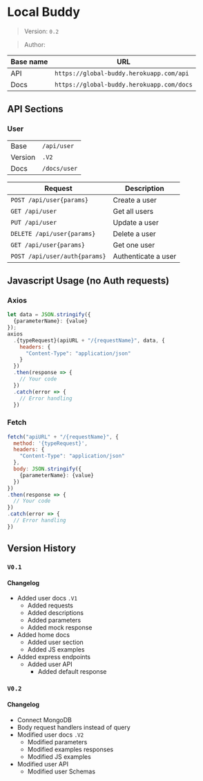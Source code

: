 # Local Buddy

> Version: `0.2`

> Author:

| Base name | URL                                       |
| --------- | ----------------------------------------- |
| API       | `https://global-buddy.herokuapp.com/api`  |
| Docs      | `https://global-buddy.herokuapp.com/docs` |

## API Sections

### User

|         |              |
| ------- | ------------ |
| Base    | `/api/user`  |
| Version | `.V2`        |
| Docs    | `/docs/user` |

| Request                       | Description         |
| ----------------------------- | ------------------- |
| `POST /api/user{params}`      | Create a user       |
| `GET /api/user`               | Get all users       |
| `PUT /api/user`               | Update a user       |
| `DELETE /api/user{params}`    | Delete a user       |
| `GET /api/user{params}`       | Get one user        |
| `POST /api/user/auth{params}` | Authenticate a user |

## Javascript Usage (no Auth requests)

### Axios

```js
let data = JSON.stringify({
  {parameterName}: {value}
});
axios
  .{typeRequest}(apiURL + "/{requestName}", data, {
    headers: {
      "Content-Type": "application/json"
    }
  })
  .then(response => {
    // Your code
  })
  .catch(error => {
    // Error handling
  })
```

### Fetch

```js
fetch("apiURL" + "/{requestName}", {
  method: '{typeRequest}',
  headers: {
    "Content-Type": "application/json"
  },
  body: JSON.stringify({
    {parameterName}: {value}
  })
})
.then(response => {
  // Your code
})
.catch(error => {
  // Error handling
})
```

## Version History

### `V0.1`

#### Changelog

- Added user docs `.V1`
  - Added requests
  - Added descriptions
  - Added parameters
  - Added mock response
- Added home docs
  - Added user section
  - Added JS examples
- Added express endpoints
  - Added user API
    - Added default response

### `V0.2`

#### Changelog

- Connect MongoDB
- Body request handlers instead of query
- Modified user docs `.V2`
  - Modified parameters
  - Modified examples responses
  - Modified JS examples
- Modified user API
  - Modified user Schemas
